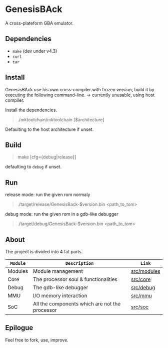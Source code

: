 # GenesisBAck

A cross-plateform GBA emulator.

## Dependencies

  * `make` (dev under v4.3)
  * `curl`
  * `tar`

## Install

GenesisBAck use his own cross-compiler with frozen version, build it by executing the following command-line. -> currently unusable, using host compiler.

Install the dependencies.

>   ./mktoolchain/mktoolchain [$architecture]

Defaulting to the host architecture if unset.

## Build

>   make [cfg={debug|release}]

defaulting to `debug` if unset.

## Run

release mode: run the given rom normaly

>   ./target/release/GenesisBack-$version.bin <path_to_tom>

debug mode: run the given rom in a gdb-like debugger

>   ./target/debug/GenesisBack-$version.bin <path_to_tom>

## About

The project is divided into 4 fat parts.

`Module` | `Description`                                  | `Link`                                 
---------|------------------------------------------------|----------------------------------------
 Modules | Module management                              | [src/modules](src/modules/README.md)   
 Core    | The processor soul & functionalities           | [src/core](src/core/README.md)         
 Debug   | The gdb-like debugger                          | [src/debug](src/debug/README.md)       
 MMU     | I/O memory interaction                         | [src/mmu](src/mmu/README.md)           
 SoC     | All the components which are not the processor | [src/soc](src/soc/README.md)           

## Epilogue

Feel free to fork, use, improve.

